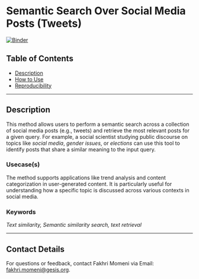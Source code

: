 # Semantic Search Over Social Media Posts (Tweets)

[![Binder](https://mybinder.org/badge_logo.svg)](https://notebooks.gesis.org/binder/v2/gh/BDA-KTS/semantic-search-over_social-media-posts/HEAD?labpath=semantic-search-over_social-media-posts.ipynb)

## Table of Contents
- [Description](#description)
- [How to Use](https://github.com/BDA-KTS/semantic-search-over_social-media-posts/blob/main/how_to_use.md)
- [Reproducibility](https://github.com/BDA-KTS/semantic-search-over_social-media-posts/blob/main/reproducibility.md)


---
## Description
This method allows users to perform a semantic search across a collection of social media posts (e.g., tweets) and retrieve the most relevant posts for a given query. For example, a social scientist studying public discourse on topics like *social media*, *gender issues*, or *elections* can use this tool to identify posts that share a similar meaning to the input query.
### Usecase(s)
The method supports applications like trend analysis and content categorization in user-generated content. It is particularly useful for understanding how a specific topic is discussed across various contexts in social media.

### Keywords
*Text similarity, Semantic similarity search, text retrieval*

---



## Contact Details
For questions or feedback, contact Fakhri Momeni via Email: fakhri.momeni@gesis.org.
